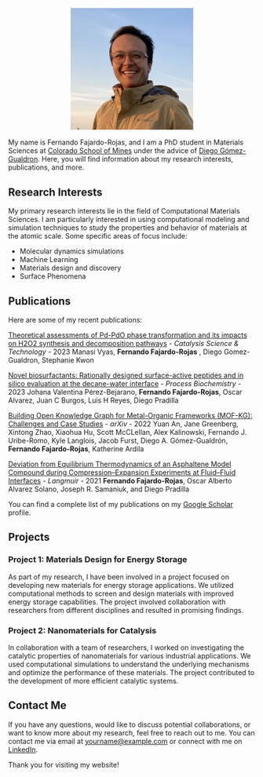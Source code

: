 <div style="text-align: center;">
  <img src="Fernando_Fajardo-Rojas.png" alt="Your Name" width="250">
</div>


My name is Fernando Fajardo-Rojas, and I am a PhD student in Materials Sciences at [Colorado School of Mines](https://www.mines.edu/) under the advice of [Diego Gómez-Gualdron](https://chemeng.mines.edu/project/gomez-gualdron-diego/). Here, you will find information about my research interests, publications, and more.

## Research Interests

My primary research interests lie in the field of Computational Materials Sciences. I am particularly interested in using computational modeling and simulation techniques to study the properties and behavior of materials at the atomic scale. Some specific areas of focus include:

- Molecular dynamics simulations
- Machine Learning
- Materials design and discovery
- Surface Phenomena

## Publications

Here are some of my recent publications:

[Theoretical assessments of Pd-PdO phase transformation and its impacts on H2O2 synthesis and decomposition pathways](https://pubs.rsc.org/en/Content/ArticleLanding/2023/CY/D3CY00404J) - _Catalysis Science & Technology_ - 2023
Manasi Vyas, **Fernando Fajardo-Rojas** , Diego Gomez-Gualdron, Stephanie Kwon

[Novel biosurfactants: Rationally designed surface-active peptides and in silico evaluation at the decane-water interface](https://www.sciencedirect.com/science/article/pii/S1359511322004251) - _Process Biochemistry_ - 2023
Johana Valentina Pérez-Bejarano, **Fernando Fajardo-Rojas**, Oscar Alvarez, Juan C Burgos, Luis H Reyes, Diego Pradilla

[Building Open Knowledge Graph for Metal-Organic Frameworks (MOF-KG): Challenges and Case Studies](https://arxiv.org/abs/2207.04502) - _arXiv_ - 2022
Yuan An, Jane Greenberg, Xintong Zhao, Xiaohua Hu, Scott McCLellan, Alex Kalinowski, Fernando J. Uribe-Romo, Kyle Langlois, Jacob Furst, Diego A. Gómez-Gualdrón, **Fernando Fajardo-Rojas**, Katherine Ardila

[Deviation from Equilibrium Thermodynamics of an Asphaltene Model Compound during Compression–Expansion Experiments at Fluid–Fluid Interfaces](https://pubs.acs.org/doi/full/10.1021/acs.langmuir.0c03151) - _Langmuir_ - 2021
**Fernando Fajardo-Rojas**, Oscar Alberto Alvarez Solano, Joseph R. Samaniuk, and Diego Pradilla


You can find a complete list of my publications on my [Google Scholar](https://scholar.google.com) profile.

## Projects

### Project 1: Materials Design for Energy Storage

As part of my research, I have been involved in a project focused on developing new materials for energy storage applications. We utilized computational methods to screen and design materials with improved energy storage capabilities. The project involved collaboration with researchers from different disciplines and resulted in promising findings.

### Project 2: Nanomaterials for Catalysis

In collaboration with a team of researchers, I worked on investigating the catalytic properties of nanomaterials for various industrial applications. We used computational simulations to understand the underlying mechanisms and optimize the performance of these materials. The project contributed to the development of more efficient catalytic systems.

## Contact Me

If you have any questions, would like to discuss potential collaborations, or want to know more about my research, feel free to reach out to me. You can contact me via email at [yourname@example.com](mailto:yourname@example.com) or connect with me on [LinkedIn](https://www.linkedin.com/in/yourname).

Thank you for visiting my website!
